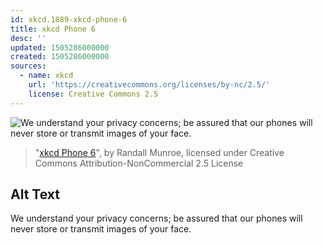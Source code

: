 ```yaml
---
id: xkcd.1889-xkcd-phone-6
title: xkcd Phone 6
desc: ''
updated: 1505286000000
created: 1505286000000
sources:
  - name: xkcd
    url: 'https://creativecommons.org/licenses/by-nc/2.5/'
    license: Creative Commons 2.5
---
```

![We understand your privacy concerns; be assured that our phones will never store or transmit images of your face.](https://imgs.xkcd.com/comics/xkcd_phone_6.png)
> "[xkcd Phone 6](https://xkcd.com/1889/)", by Randall Munroe, licensed under Creative Commons Attribution-NonCommercial 2.5 License

## Alt Text
We understand your privacy concerns; be assured that our phones will never store or transmit images of your face.
